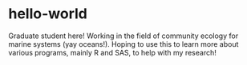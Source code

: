 # hello-world

Graduate student here! Working in the field of community ecology for marine systems (yay oceans!). 
Hoping to use this to learn more about various programs, mainly R and SAS, to help with my research!

